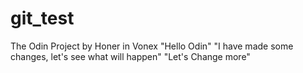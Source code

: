 # git_test
The Odin Project by Honer in Vonex
"Hello Odin"
"I have made some changes, let's see what will happen"
"Let's Change more"